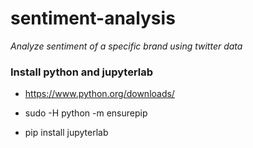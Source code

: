 # sentiment-analysis

_Analyze sentiment of a specific brand using twitter data_

### Install python and jupyterlab

- https://www.python.org/downloads/

- sudo -H python -m ensurepip

- pip install jupyterlab
